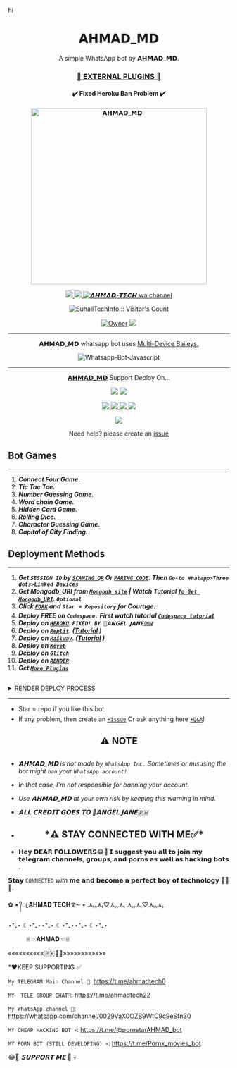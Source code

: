 hi <h1 align="center"> 𝗔𝗛𝗠𝗔𝗗_𝗠𝗗 </h1> 
<p align="center"> A simple WhatsApp bot by 𝗔𝗛𝗠𝗔𝗗_𝗠𝗗. </p>

 
<h3 align="center"> <a href="https://github.com/ahmadtech12/Ahmad-Tech/𝗔𝗛𝗠𝗔𝗗_𝗠𝗗-Media">🍫 EXTERNAL PLUGINS 🍫</a></h3> 

<h4 align="center"> ✔️ Fixed Heroku Ban Problem ✔️</h4> 


<p align="center">
  <a href="https://whatsapp.com/channel/0029VaX0OZB9WtC9c9eSfn30">
    <img alt="𝗔𝗛𝗠𝗔𝗗_𝗠𝗗" height="400" src="/lib/assets/pk.jpg">
  </a>
</p>
    
   
   
<p align="center">
   <a href="https://github.com/ahmadtech12/Ahmad-Tech/fork">
    <img src="https://img.shields.io/github/forks/SuhailTechInfo/Suhail-Md?style=flat-square&logo=github&color=darkred">
   </a>
  <a href="https://github.com/ahmadtech12/Ahmad-Tech/𝗔𝗛𝗠𝗔𝗗_𝗠𝗗/stargazers"> 
     <img src="https://img.shields.io/github/stars/SuhailTechInfo/Suhail-Md?style=flat-square&logo=github&color=darkred">
 </a>



  <a aria-label="𝗔𝗛𝗠𝗔𝗗_𝗠𝗗 is free to use" href="https://whatsapp.com/channel/0029VaX0OZB9WtC9c9eSfn30" target="_blank">
    <img alt="𝞓𝞖𝞛𝞓𝘿-𝙏𝞢𝘾𝞖 wa channel" src="https://whatsapp.com/channel/0029VaX0OZB9WtC9c9eSfn30" target="_blank" />
  </a>

</p>
<p align="center"><img src="https://profile-counter.glitch.me/{SuhailTechInfo}/count.svg" alt="SuhailTechInfo :: Visitor's Count" /></p>

<p align="center">

 <a href="https://github.com/SuhailTechInfo">
 <img title="Owner" src="https://telegra.ph/file/35ec48cb5b05b6dcd18f8.jpg"></a>
   <a href="https://github.com/ahmadtech12/Ahmad-Tech">
    <img src="https://telegra.ph/file/35ec48cb5b05b6dcd18f8.jpg">
  </a>
  

 
 </p>





---




<p align="center"> 𝗔𝗛𝗠𝗔𝗗_𝗠𝗗  whatsapp bot uses
  <a href="https://github.com/adiwajshing/Baileys">Multi-Device Baileys.</a>
</p>
<p align="center">
  <img title="Whatsapp-Bot-Javascript" src="https://img.shields.io/badge/Javascript-363303?style=for-the-badge&logo=javascript&logoColor=c6c631"></img>
</p>

---

<p align="center">
  <a href="https://github.com/ahmadtech12/Ahmad-Tech"><b>𝗔𝗛𝗠𝗔𝗗_𝗠𝗗</b></a> Support Deploy On...
</p>

<p align="center">
  <a href="https://github.com/ahmadtech12/Ahmad-Tech/blob/main/temp/deploy-on-vps.md"><img src="https://img.shields.io/badge/self hosting-3d1513?style=for-the-badge&logo=serverless&logoColor=FD5750"></a>
  <a href="https://suhail-web01.vercel.app/deploy?platform=railway"><img src="https://img.shields.io/badge/railway-3e164f?style=for-the-badge&logo=railway&logoColor=0B0D0E"></a>
</p>
<p align="center">
  <a href="https://suhail-web01.vercel.app/deploy?platform=heroku"> <img src="https://img.shields.io/badge/heroku-9d7acc?style=for-the-badge&logo=heroku&logoColor=430098"> </a>
  <a href="https://suhail-web01.vercel.app/deploy?platform=repl"  > <img src="https://img.shields.io/badge/replit-253c99?style=for-the-badge&logo=replit&logoColor=F26207"> </a>
  <a href="https://suhail-web01.vercel.app/deploy?platform=koyed" > <img src="https://img.shields.io/badge/koyeb-033604?style=for-the-badge&logo=koyeb&logoColor=white">    </a>
 <a href="https://suhail-web01.vercel.app/deploy?platform=glitch" > <img src="https://img.shields.io/badge/glitch-033604?style=for-the-badge&logo=glitch&logoColor=darkred"></a>
</p>
<p align="center">
  <a href="https://youtu.be/3NdJb6_1cJM"><img src="https://img.shields.io/badge/CodeSpace-green?colorA=%23ff000&colorB=%23017e40&style=for-the-badge&logo=git&logoColor=white"></a>
</p>
<p align="center">Need help? please create an <a href="https://github.com/SuhailTechInfo/Suhail-Md/issues">issue</a></p>

 



## Bot Games
---
1. ***Connect Four Game.***
2.  ***Tic Tac Toe.***
3.  ***Number Guessing Game.***
4.  ***Word chain Game.***
5.  ***Hidden Card Game.***
6.  ***Rolling Dice.***
7.  ***Character Guessing Game.***
8.  ***Capital of City Finding.***
##


 




    
   
## Deployment Methods
---
1.  ***Get `SESSION ID` by [`SCANING QR`](https://suhail-md-vtsf.onrender.com/) Or [`PARING CODE`](https://suhail-md-vtsf.onrender.com/code). Then `Go-to Whatapp>Three dots>Linked Devices`***
2.  ***Get Mongodb_URI from [`Mongodb site`](https://www.mongodb.com/) | Watch Tutorial [`To Get Mongodb_URI`](https://youtu.be/4YEUtGlqkl4). `Optional`***
3.  ***Click [`FORK`](https://github.com/SuhailTechInfo/Suhail-Md/fork) and `Star ⭐ Repository` for Courage.***
4.  ***Deploy FREE on `Codespace,` First watch tutorial [`Codespace tutorial`](https://youtu.be/3NdJb6_1cJM)***
5.  ***Deploy on [`HEROKU`](https://suhail-web01.vercel.app/deploy?platform=suhail).  `FIXED! BY 👑𝗔𝗡𝗚𝗘𝗟 𝗝𝗔𝗡𝗘🇵🇭`***
6.  ***Deploy on [`Replit`](https://suhail-web01.vercel.app/deploy?platform=repl). ([Tutorial](https://youtu.be/hPXU9OjMryQ) )***
7.  ***Deploy on [`Railway`](https://suhail-web01.vercel.app/deploy?platform=railway). ([Tutorial](https://youtu.be/iGVdsK4qmcc) )***
8.  ***Deploy on [`Koyeb`](https://suhail-web01.vercel.app/deploy?platform=koyeb)***
9. ***Deploy on [`Glitch`](https://suhail-web01.vercel.app/deploy?platform=glitch)***
10. ***Deploy on [`RENDER`](https://suhail-web01.vercel.app/deploy?on=render)***
10. ***Get [`More Plugins`](https://github.com/SuhailTechInfo/Suhail-Md-Media)***
##

 <details close>
<summary>RENDER DEPLOY PROCESS</summary>
   
    1: Click "NEW".
    2: Select "Web Service".
    3: Click "Build and deploy from a Git repository".
    4: Now Choose this forked git repo from list.
    5: And JUST CLICK "Connect". 
   </details>


---


- Star ⭐ repo if you like this bot.
- If any problem, then create an [`+issue`](https://github.com/ahmadtech12/Ahmad-Tech/issues/new) Or ask anything here [`+Q&A`](https://github.com/ahmadtech12/Ahmad-Tech/discussions/new?category=q-a)!




<h2 align="center"> ⚠️ NOTE  </h2>

   
## 

- *𝗔𝗛𝗠𝗔𝗗_𝗠𝗗 is not made by `WhatsApp Inc.` Sometimes or misusing the bot might `ban` your `WhatsApp account!`*
- *In that case, I'm not responsible for banning your account.*
- *Use 𝗔𝗛𝗠𝗔𝗗_𝗠𝗗 at your own risk by keeping this warning in mind.*

- *𝗔𝗟𝗟 𝗖𝗥𝗘𝗗𝗜𝗧 𝗚𝗢𝗘𝗦 𝗧𝗢 👑𝗔𝗡𝗚𝗘𝗟 𝗝𝗔𝗡𝗘🇵🇭*

-   <h2 align="center"> *⚠️ STAY CONNECTED WITH ME✅* </h2>

- 𝗛𝗲𝘆 𝗗𝗘𝗔𝗥 𝗙𝗢𝗟𝗟𝗢𝗪𝗘𝗥𝗦😂🧸 𝗜 𝘀𝘂𝗴𝗴𝗲𝘀𝘁 𝘆𝗼𝘂 𝗮𝗹𝗹 𝘁𝗼 𝗷𝗼𝗶𝗻 𝗺𝘆 𝘁𝗲𝗹𝗲𝗴𝗿𝗮𝗺 𝗰𝗵𝗮𝗻𝗻𝗲𝗹𝘀, 𝗴𝗿𝗼𝘂𝗽𝘀, 𝗮𝗻𝗱 𝗽𝗼𝗿𝗻𝘀 𝗮𝘀 𝘄𝗲𝗹𝗹 𝗮𝘀 𝗵𝗮𝗰𝗸𝗶𝗻𝗴 𝗯𝗼𝘁𝘀 .

𝗦𝘁𝗮𝘆 `CONNECTED` *with* 𝗺𝗲 𝗮𝗻𝗱 𝗯𝗲𝗰𝗼𝗺𝗲 𝗮 𝗽𝗲𝗿𝗳𝗲𝗰𝘁 𝗯𝗼𝘆 𝗼𝗳 𝘁𝗲𝗰𝗵𝗻𝗼𝗹𝗼𝗴𝘆 😵‍💫💀. 


✿ • ᭄ꦿ 𝐀𝐇𝐌𝐀𝐃 𝐓𝐄𝐂𝐇࿐ •
ﮩ٨ـﮩﮩ٨ـ♡ﮩ٨ـﮩﮩ٨ـ
ﮩ٨ـﮩﮩ٨ـ♡ﮩ٨ـﮩﮩ٨ـ

⋆⁺₊⋆ ☾⋆⁺₊⋆⋆⁺₊⋆ ☾⋆⁺₊⋆⋆⁺₊⋆ ☾⋆⁺₊⋆

          ♕︎☞︎︎︎𝐀𝐇𝐌𝐀𝐃☜︎︎︎♕︎

««««««««««🇵🇰👑🌼»»»»»»»»»»»»



*❤️KEEP SUPPORTING ✅


`My TELEGRAM Main Channel 🧸`: https://t.me/ahmadtech0

`MY  TELE GROUP CHAT🧸`: https://t.me/ahmadtech22

`My WhatsApp channel 🧸`: https://whatsapp.com/channel/0029VaX0OZB9WtC9c9eSfn30

`MY CHEAP HACKING BOT 💀`: https://t.me/@pornstarAHMAD_bot

`MY PORN BOT (STILL DEVELOPING) 💀`: https://t.me/Pornx_movies_bot

 😂👑 *𝗦𝗨𝗣𝗣𝗢𝗥𝗧 𝗠𝗘* 🧸 💀
